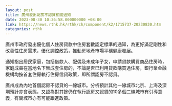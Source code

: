 ```yaml
---
layout: post
title: 廣州發出認房不認貸相關通知
date: 2023-08-30 10:36:58.000000000 +08:00
link: https://news.rthk.hk/rthk/ch/component/k2/1715737-20230830.htm
categories: rthk
---
```


廣州市政府發出優化個人住房貸款中住房套數認定標準的通知，為更好滿足剛性和改善性住房需求，優化調控政策，推動房地產市場平穩健康發展。

通知指出居民家庭，包括借款人、配偶及未成年子女，申請貸款購買商品住房時，家庭成員在當地名下無成套住房的，不論是否已利用貸款購買過住房，銀行業金融機構均按首套住房執行住房信貸政策，即所謂認房不認貸。

廣州成為內地首個認房不認貸的一線城市。分析預計其他一線城市北京、上海及深圳預計亦會表態，又認為對其餘仍在執行認房又認貸的10多個二線城市有引導意義，有關城市亦有可能跟進政策。
